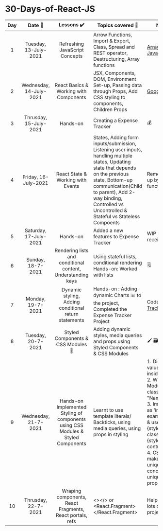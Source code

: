 # 30-Days-of-React-JS

|Day |Date 📅 |Lessons ✔️|Topics covered 📔|Notes Links 🔗|
|:-----:|:-------------------:|:----------------:|--------------------|------------------------------------------------------------|
|1|Tuesday, 13-July-2021 | Refreshing JavaScript Concepts |Arrow Functions, Import & Export, Class, Spread and REST operator, Destructuring, Array functions | [Array Functions](https://developer.mozilla.org/en-US/docs/Web/JavaScript/Reference/Global_Objects/Array), [JavaScript Revision](https://codepen.io/shubsuman/pen/wvdgvrQ)| 
|2|Wednesday, 14-July-2021 | React Basics & Working with Components |JSX, Components, DOM, Environment Set-up, Passing data through Props, Add CSS styling to components, Children Props |[Google Doc](https://docs.google.com/document/d/1O9I7ZyC0i0HUoMJ6HTkeSng_RyBwN4NwBytIrO-5hHE/edit)|
|3|Thrusday, 15-July-2021 | Hands-on |Creating a Expense Tracker| 💰|
|4|Friday, 16-July-2021 |React State & Working with Events|States, Adding form inputs/submission, Listening user inputs, handling multiple states, Updating state that depends on the previous state, Bottom-up communication(Child to parent), Add 2-way binding, Controlled vs Uncontrolled & Stateful vs Stateless Compoents|Remember - Lift state up by passing function as prop.|
|5|Saturday, 17-July-2021|Hands-on |Added a new features to Expense Tracker|WIP - Store the received data|
|6|Sunday, 18-7-2021| Rendering lists and conditional content, Understanding keys| Using stateful lists, conditional rendering <br>Hands-on: Worked with lists| 🗒️
|7|Monday, 19-7-2021|Dynamic styling, Adding conditional return statements| Hands-on : Adding dynamic Charts 📊 to the project, Completed the Expense Tracker Project|Code - [Expense Tracker](./Expense%20Tracker/src/Components)
|8|Tuesday, 20-7-2021|Styled Components & CSS Modules 📁|Adding dynamic styles, media queries and props using Styled Components & CSS Modules| 🖌️ 🗃️|
|9|Wednesday, 21-7-2021|Hands-on Implemented Styling of components using CSS Modules & Styled Components|Learnt to use template literals/ Backticks, using media queries, using props in styling|1. Display dynamic values as $(a+b) inside backticks<br>2. When using CSS Modules, name CSS classes as "Name.modules.css" <br>3. Import the CSS file as 'import styles from example.modules.css' & use as className={styles.button} or className={styles['form-control']} <br>4. CSS modules makes every class unique by concatinating a unique string to every property in css file|
|10|Thrusday, 22-7-2021|Wraping components, React Fragments, React portals, refs |<></> or <React.Fragment></React.Fragment>|Helps to avoid having lots of div for larger projects|

